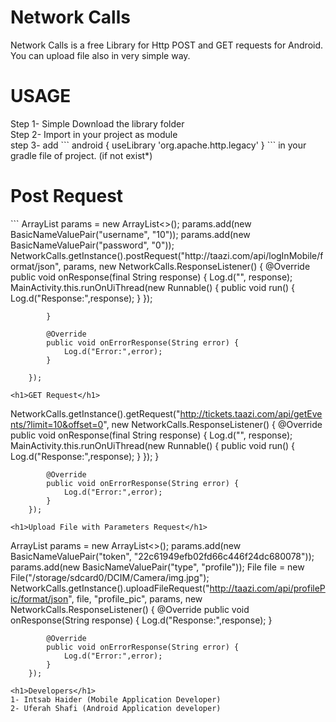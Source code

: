 # Network Calls
Network Calls is a free Library for Http POST and GET requests for Android. You can upload file also in very simple way. 

<h1>USAGE</h1>
Step 1- Simple Download the library folder </br>
Step 2- Import in your project as module </br>
step 3- add  ``` android {
    useLibrary 'org.apache.http.legacy' 
    } ``` in your gradle file of project. (if not exist*)</br>
<h1>Post Request</h1>
 ```
 ArrayList<NameValuePair> params = new ArrayList<>();
        params.add(new BasicNameValuePair("username", "10"));
        params.add(new BasicNameValuePair("password", "0"));
        NetworkCalls.getInstance().postRequest("http://taazi.com/api/logInMobile/format/json", params, new NetworkCalls.ResponseListener() {
            @Override
            public void onResponse(final String response) {
                Log.d("", response);
                MainActivity.this.runOnUiThread(new Runnable() {
                    public void run() {
                        Log.d("Response:",response);
                    }
                });

            }

            @Override
            public void onErrorResponse(String error) {
                Log.d("Error:",error);
            }

        });
```
<h1>GET Request</h1>
 ```
  NetworkCalls.getInstance().getRequest("http://tickets.taazi.com/api/getEvents/?limit=10&offset=0", new NetworkCalls.ResponseListener() {
            @Override
            public void onResponse(final String response) {
                Log.d("", response);
                MainActivity.this.runOnUiThread(new Runnable() {
                    public void run() {
                        Log.d("Response:",response);
                    }
                });
            }

            @Override
            public void onErrorResponse(String error) {
                Log.d("Error:",error);
            }
        });
 ```
 <h1>Upload File with Parameters Request</h1>
 ```
  ArrayList<NameValuePair> params = new ArrayList<>();
        params.add(new BasicNameValuePair("token", "22c61949efb02fd66c446f24dc680078"));
        params.add(new BasicNameValuePair("type", "profile"));
        File file = new File("/storage/sdcard0/DCIM/Camera/img.jpg");
        NetworkCalls.getInstance().uploadFileRequest("http://taazi.com/api/profilePic/format/json", file, "profile_pic", params, new NetworkCalls.ResponseListener() {
            @Override
            public void onResponse(String response) {
               Log.d("Response:",response);
            }

            @Override
            public void onErrorResponse(String error) {
                Log.d("Error:",error);
            }
        });
 ```
 <h1>Developers</h1>
 1- Intsab Haider (Mobile Application Developer)
 2- Uferah Shafi (Android Application developer)
